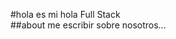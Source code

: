 #hola es mi hola Full Stack                                                                                                             
##about me
escribir sobre nosotros...

